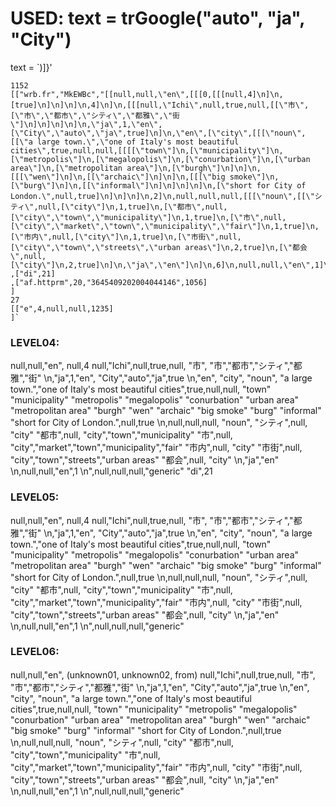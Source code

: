 # USED: text = trGoogle("auto", "ja", "City")

text = `)]}'

	1152
	[["wrb.fr","MkEWBc","[[null,null,\"en\",[[[0,[[[null,4]\n]\n,[true]\n]\n]\n]\n,4]\n]\n,[[[null,\"Ichi\",null,true,null,[[\"市\",[\"市\",\"都市\",\"シティ\",\"都雅\",\"街\"]\n]\n]\n]\n]\n,\"ja\",1,\"en\",[\"City\",\"auto\",\"ja\",true]\n]\n,\"en\",[\"city\",[[[\"noun\",[[\"a large town.\",\"one of Italy's most beautiful cities\",true,null,null,[[[[\"town\"]\n,[\"municipality\"]\n,[\"metropolis\"]\n,[\"megalopolis\"]\n,[\"conurbation\"]\n,[\"urban area\"]\n,[\"metropolitan area\"]\n,[\"burgh\"]\n]\n]\n,[[[\"wen\"]\n]\n,[[\"archaic\"]\n]\n]\n,[[[\"big smoke\"]\n,[\"burg\"]\n]\n,[[\"informal\"]\n]\n]\n]\n]\n,[\"short for City of London.\",null,true]\n]\n]\n]\n,2]\n,null,null,null,[[[\"noun\",[[\"シティ\",null,[\"city\"]\n,1,true]\n,[\"都市\",null,[\"city\",\"town\",\"municipality\"]\n,1,true]\n,[\"市\",null,[\"city\",\"market\",\"town\",\"municipality\",\"fair\"]\n,1,true]\n,[\"市内\",null,[\"city\"]\n,1,true]\n,[\"市街\",null,[\"city\",\"town\",\"streets\",\"urban areas\"]\n,2,true]\n,[\"都会\",null,[\"city\"]\n,2,true]\n]\n,\"ja\",\"en\"]\n]\n,6]\n,null,null,\"en\",1]\n]\n",null,null,null,"generic"]
	,["di",21]
	,["af.httprm",20,"3645409202004044146",1056]
	]
	27
	[["e",4,null,null,1235]
	]`










### LEVEL04:

null,null,\"en\",
null,4
null,\"Ichi\",null,true,null,
\"市\",
\"市\",\"都市\",\"シティ\",\"都雅\",\"街\"
\n,\"ja\",1,\"en\",
\"City\",\"auto\",\"ja\",true
\n,\"en\",
\"city\",
\"noun\",
\"a large town.\",\"one of Italy's most beautiful cities\",true,null,null,
\"town\"
\"municipality\"
\"metropolis\"
\"megalopolis\"
\"conurbation\"
\"urban area\"
\"metropolitan area\"
\"burgh\"
\"wen\"
\"archaic\"
\"big smoke\"
\"burg\"
\"informal\"
\"short for City of London.\",null,true
\n,null,null,null,
\"noun\",
\"シティ\",null,
\"city\"
\"都市\",null,
\"city\",\"town\",\"municipality\"
\"市\",null,
\"city\",\"market\",\"town\",\"municipality\",\"fair\"
\"市内\",null,
\"city\"
\"市街\",null,
\"city\",\"town\",\"streets\",\"urban areas\"
\"都会\",null,
\"city\"
\n,\"ja\",\"en\"
\n,null,null,\"en\",1
\n",null,null,null,"generic"
"di",21



### LEVEL05: 

null,null,\"en\",
null,4
null,\"Ichi\",null,true,null,
\"市\",
\"市\",\"都市\",\"シティ\",\"都雅\",\"街\"
\n,\"ja\",1,\"en\",
\"City\",\"auto\",\"ja\",true
\n,\"en\",
\"city\",
\"noun\",
\"a large town.\",\"one of Italy's most beautiful cities\",true,null,null,
\"town\"
\"municipality\"
\"metropolis\"
\"megalopolis\"
\"conurbation\"
\"urban area\"
\"metropolitan area\"
\"burgh\"
\"wen\"
\"archaic\"
\"big smoke\"
\"burg\"
\"informal\"
\"short for City of London.\",null,true
\n,null,null,null,
\"noun\",
\"シティ\",null,
\"city\"
\"都市\",null,
\"city\",\"town\",\"municipality\"
\"市\",null,
\"city\",\"market\",\"town\",\"municipality\",\"fair\"
\"市内\",null,
\"city\"
\"市街\",null,
\"city\",\"town\",\"streets\",\"urban areas\"
\"都会\",null,
\"city\"
\n,\"ja\",\"en\"
\n,null,null,\"en\",1
\n",null,null,null,"generic"



### LEVEL06: 

null,null,\"en\", (unknown01, unknown02, from)
null,\"Ichi\",null,true,null,
\"市\",
\"市\",\"都市\",\"シティ\",\"都雅\",\"街\"
\n,\"ja\",1,\"en\",
\"City\",\"auto\",\"ja\",true
\n,\"en\",
\"city\",
\"noun\",
\"a large town.\",\"one of Italy's most beautiful cities\",true,null,null,
\"town\"
\"municipality\"
\"metropolis\"
\"megalopolis\"
\"conurbation\"
\"urban area\"
\"metropolitan area\"
\"burgh\"
\"wen\"
\"archaic\"
\"big smoke\"
\"burg\"
\"informal\"
\"short for City of London.\",null,true
\n,null,null,null,
\"noun\",
\"シティ\",null,
\"city\"
\"都市\",null,
\"city\",\"town\",\"municipality\"
\"市\",null,
\"city\",\"market\",\"town\",\"municipality\",\"fair\"
\"市内\",null,
\"city\"
\"市街\",null,
\"city\",\"town\",\"streets\",\"urban areas\"
\"都会\",null,
\"city\"
\n,\"ja\",\"en\"
\n,null,null,\"en\",1
\n",null,null,null,"generic"
